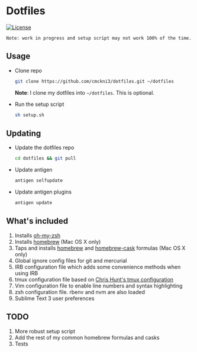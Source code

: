 # Dotfiles

[![License](https://img.shields.io/github/license/cmckni3/dotfiles.svg)](https://github.com/cmckni3/dotfiles/blob/master/MIT-LICENSE)

`Note: work in progress and setup script may not work 100% of the time.`

## Usage

* Clone repo

    ~~~ sh
    git clone https://github.com/cmckni3/dotfiles.git ~/dotfiles
    ~~~

  **Note**: I clone my dotfiles into `~/dotfiles`. This is optional.

* Run the setup script

    ~~~ sh
    sh setup.sh
    ~~~

## Updating

* Update the dotfiles repo

    ~~~ sh
    cd dotfiles && git pull
    ~~~

* Update antigen

    ~~~ sh
    antigen selfupdate
    ~~~

* Update antigen plugins
    ~~~ sh
    antigen update
    ~~~

## What's included

1. Installs [oh-my-zsh](https://github.com/robbyrussell/oh-my-zsh)
1. Installs [homebrew](http://brew.sh/) (Mac OS X only)
1. Taps and installs [homebrew](http://brew.sh/) and [homebrew-cask](https://github.com/caskroom/homebrew-cask) formulas (Mac OS X only)
1. Global ignore config files for git and mercurial
1. IRB configuration file which adds some convenience methods when using IRB
1. tmux configuration file based on [Chris Hunt's tmux configuration](https://github.com/chrishunt/dot-files/blob/master/.tmux.conf)
1. Vim configuration file to enable line numbers and syntax highlighting
1. zsh configuration file. rbenv and nvm are also loaded
1. Sublime Text 3 user preferences

## TODO

1. More robust setup script
1. Add the rest of my common homebrew formulas and casks
1. Tests
